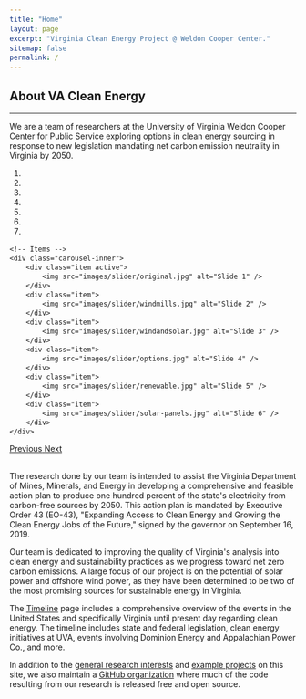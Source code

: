 ```yaml
---
title: "Home"
layout: page
excerpt: "Virginia Clean Energy Project @ Weldon Cooper Center."
sitemap: false
permalink: /
---
```

## About VA Clean Energy
***

We are a team of researchers at the University of Virginia Weldon Cooper Center for Public Service exploring options in clean energy sourcing in response to new legislation mandating net carbon emission neutrality in Virginia by 2050.



<div id="carousel" class="carousel slide" data-ride="carousel" data-interval="5000" data-pause="hover">
    <!-- Menu -->
    <ol class="carousel-indicators">
        <li data-target="#carousel" data-slide-to="0" class="active"></li>
        <li data-target="#carousel" data-slide-to="1"></li>
        <li data-target="#carousel" data-slide-to="2"></li>
        <li data-target="#carousel" data-slide-to="3"></li>
        <li data-target="#carousel" data-slide-to="4"></li>
        <li data-target="#carousel" data-slide-to="5"></li>
        <li data-target="#carousel" data-slide-to="6"></li>
    </ol>

    <!-- Items -->
    <div class="carousel-inner">
        <div class="item active">
            <img src="images/slider/original.jpg" alt="Slide 1" />
        </div>
        <div class="item">
            <img src="images/slider/windmills.jpg" alt="Slide 2" />
        </div>
        <div class="item">
            <img src="images/slider/windandsolar.jpg" alt="Slide 3" />
        </div>
        <div class="item">
            <img src="images/slider/options.jpg" alt="Slide 4" />
        </div>
        <div class="item">
            <img src="images/slider/renewable.jpg" alt="Slide 5" />
        </div>
        <div class="item">
            <img src="images/slider/solar-panels.jpg" alt="Slide 6" />
        </div>
    </div>
  <a class="left carousel-control" href="#carousel" role="button" data-slide="prev">
    <span class="glyphicon glyphicon-chevron-left" aria-hidden="true"></span>
    <span class="sr-only">Previous</span>
  </a>
  <a class="right carousel-control" href="#carousel" role="button" data-slide="next">
    <span class="glyphicon glyphicon-chevron-right" aria-hidden="true"></span>
    <span class="sr-only">Next</span>
  </a>
</div>

<script src="https://ajax.googleapis.com/ajax/libs/jquery/1.11.3/jquery.min.js"></script>
<script src="js/bootstrap.min.js"></script>

<br/>

The research done by our team is intended to assist the Virginia Department of Mines, Minerals, and Energy in developing a comprehensive and feasible action plan to produce one hundred percent of the state's electricity from carbon-free sources by 2050. This action plan is mandated by Executive Order 43 (EO-43), "Expanding Access to Clean Energy and Growing the Clean Energy Jobs of the Future," signed by the governor on September 16, 2019.


Our team is dedicated to improving the quality of Virginia's analysis into clean energy and sustainability practices as we progress toward net zero carbon emissions. A large focus of our project is on the potential of solar power and offshore wind power, as they have been determined to be two of the most promising sources for sustainable energy in Virginia.


The [Timeline](/vacleanenergy.github.io/timeline/) page includes a comprehensive overview of the events in the United States and specifically Virginia until present day regarding clean energy. The timeline includes state and federal legislation, clean energy initiatives at UVA, events involving Dominion Energy and Appalachian Power Co., and more.


In addition to the [general research interests](/vacleanenergy.github.io/research/) and [example projects](/vacleanenergy.github.io/projects/) on this site, we also maintain a [GitHub organization](https://github.com/coopercenter) where much of the code resulting from our research is released free and open source.
